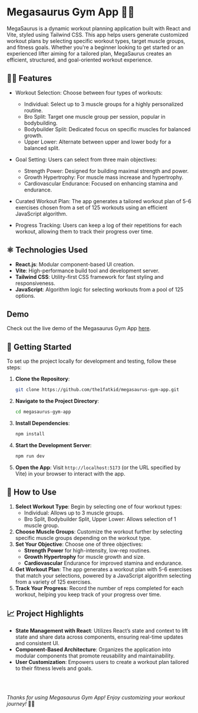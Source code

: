 # Megasaurus Gym App 🦖💪

MegaSaurus is a dynamic workout planning application built with React and Vite, styled using Tailwind CSS. This app helps users generate customized workout plans by selecting specific workout types, target muscle groups, and fitness goals. Whether you're a beginner looking to get started or an experienced lifter aiming for a tailored plan, MegaSaurus creates an efficient, structured, and goal-oriented workout experience.

## 🏋️‍♂️ Features
- Workout Selection: Choose between four types of workouts:
    - Individual: Select up to 3 muscle groups for a highly personalized routine.
    - Bro Split: Target one muscle group per session, popular in bodybuilding.
    - Bodybuilder Split: Dedicated focus on specific muscles for balanced growth.
    - Upper Lower: Alternate between upper and lower body for a balanced split.
      
- Goal Setting: Users can select from three main objectives:
    - Strength Power: Designed for building maximal strength and power.
    - Growth Hypertrophy: For muscle mass increase and hypertrophy.
    - Cardiovascular Endurance: Focused on enhancing stamina and endurance.
    
- Curated Workout Plan: The app generates a tailored workout plan of 5-6 exercises chosen from a set of 125 workouts using an efficient JavaScript algorithm.

- Progress Tracking: Users can keep a log of their repetitions for each workout, allowing them to track their progress over time.

## ⚛️ Technologies Used
- **React.js**: Modular component-based UI creation.
- **Vite**: High-performance build tool and development server.
- **Tailwind CSS**: Utility-first CSS framework for fast styling and responsiveness.
- **JavaScript**: Algorithm logic for selecting workouts from a pool of 125 options.


## Demo
Check out the live demo of the Megasaurus Gym App [here](https://the1fatkid.github.io/megasaurus-gym-app/).

## 🚀 Getting Started
To set up the project locally for development and testing, follow these steps:

1. **Clone the Repository**:
    ```bash
    git clone https://github.com/the1fatkid/megasaurus-gym-app.git
    ```

2. **Navigate to the Project Directory**:
    ```bash
    cd megasaurus-gym-app
    ```

3. **Install Dependencies**:
    ```bash
    npm install
    ```

4. **Start the Development Server**:
    ```bash
    npm run dev
    ```

5. **Open the App**:
   Visit `http://localhost:5173` (or the URL specified by Vite) in your browser to interact with the app.


## 📝 How to Use
1. **Select Workout Type**: Begin by selecting one of four workout types:
    - Individual: Allows up to 3 muscle groups.
    - Bro Split, Bodybuilder Split, Upper Lower: Allows selection of 1 muscle group.
2. **Choose Muscle Groups**: Customize the workout further by selecting specific muscle groups depending on the workout type.
3. **Set Your Objective**: Choose one of three objectives:
    - **Strength Power** for high-intensity, low-rep routines.
    - **Growth Hypertrophy** for muscle growth and size.
    - **Cardiovascular** Endurance for improved stamina and endurance.
4. **Get Workout Plan**: The app generates a workout plan with 5-6 exercises that match your selections, powered by a JavaScript algorithm selecting from a variety of 125 exercises.
5. **Track Your Progress**: Record the number of reps completed for each workout, helping you keep track of your progress over time.

## 📈 Project Highlights
- **State Management with React**: Utilizes React’s state and context to lift state and share data across components, ensuring real-time updates and consistent UI.
- **Component-Based Architecture**: Organizes the application into modular components that promote reusability and maintainability.
- **User Customization**: Empowers users to create a workout plan tailored to their fitness levels and goals.


<br><br>

*Thanks for using Megasaurus Gym App! Enjoy customizing your workout journey!* 🦖💪

